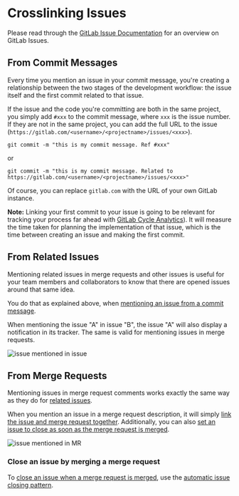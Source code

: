 # Crosslinking Issues

Please read through the [GitLab Issue Documentation](index.md) for an overview on GitLab Issues.

## From Commit Messages

Every time you mention an issue in your commit message, you're creating
a relationship between the two stages of the development workflow: the
issue itself and the first commit related to that issue.

If the issue and the code you're committing are both in the same project,
you simply add `#xxx` to the commit message, where `xxx` is the issue number.
If they are not in the same project, you can add the full URL to the issue
(`https://gitlab.com/<username>/<projectname>/issues/<xxx>`).

```shell
git commit -m "this is my commit message. Ref #xxx"
```

or

```shell
git commit -m "this is my commit message. Related to https://gitlab.com/<username>/<projectname>/issues/<xxx>"
```

Of course, you can replace `gitlab.com` with the URL of your own GitLab instance.

**Note:** Linking your first commit to your issue is going to be relevant
for tracking your process far ahead with
[GitLab Cycle Analytics](https://about.gitlab.com/features/cycle-analytics/)).
It will measure the time taken for planning the implementation of that issue,
which is the time between creating an issue and making the first commit.

## From Related Issues

Mentioning related issues in merge requests and other issues is useful
for your team members and collaborators to know that there are opened
issues around that same idea.

You do that as explained above, when
[mentioning an issue from a commit message](#from-commit-messages).

When mentioning the issue "A" in issue "B", the issue "A" will also
display a notification in its tracker. The same is valid for mentioning
issues in merge requests.

![issue mentioned in issue](img/mention_in_issue.png)

## From Merge Requests

Mentioning issues in merge request comments works exactly the same way as
they do for [related issues](#from-related-issues). 

When you mention an issue in a merge request description, it will simply
[link the issue and merge request together](#from-related-issues). Additionally,
you can also [set an issue to close as soon as the merge request is merged](closing_issues.md#via-merge-request).

![issue mentioned in MR](img/mention_in_merge_request.png)

### Close an issue by merging a merge request

To [close an issue when a merge request is merged](closing_issues.md#via-merge-request), use the [automatic issue closing pattern](automatic_issue_closing.md).
